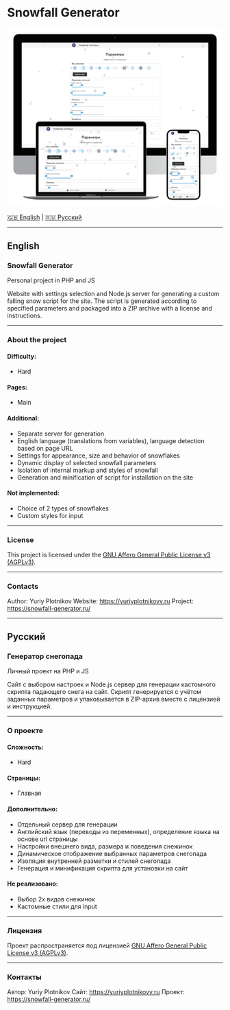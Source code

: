 # Snowfall Generator

<img src=".info/poster.webp" alt="Poster" width="600" />

[🇬🇧 English](#english) | [🇷🇺 Русский](#русский)

---

## English

### Snowfall Generator

Personal project in PHP and JS

Website with settings selection and Node.js server for generating a custom falling snow script for the site. The script is generated according to specified parameters and packaged into a ZIP archive with a license and instructions.

---

### About the project

#### Difficulty:

- Hard

#### Pages:

- Main

#### Additional:

- Separate server for generation
- English language (translations from variables), language detection based on page URL
- Settings for appearance, size and behavior of snowflakes
- Dynamic display of selected snowfall parameters
- Isolation of internal markup and styles of snowfall
- Generation and minification of script for installation on the site

#### Not implemented:

- Choice of 2 types of snowflakes
- Custom styles for input

---

### License

This project is licensed under the [GNU Affero General Public License v3 (AGPLv3)](https://www.gnu.org/licenses/agpl-3.0.html).

---

### Contacts

Author: Yuriy Plotnikov
Website: https://yuriyplotnikovv.ru
Project: https://snowfall-generator.ru/

---

## Русский

### Генератор снегопада

Личный проект на PHP и JS

Сайт с выбором настроек и Node.js сервер для генерации кастомного скрипта падающего снега на сайт. Скрипт генерируется с учётом заданных параметров и упаковывается в ZIP-архив вместе с лицензией и инструкцией.

---

### О проекте

#### Сложность:

- Hard

#### Страницы:

- Главная

#### Дополнительно:

- Отдельный сервер для генерации
- Английский язык (переводы из переменных), определение языка на основе url страницы
- Настройки внешнего вида, размера и поведения снежинок
- Динамическое отображение выбранных параметров снегопада
- Изоляция внутренней разметки и стилей снегопада
- Генерация и минификация скрипта для установки на сайт

#### Не реализовано:

- Выбор 2х видов снежинок
- Кастомные стили для input

---

### Лицензия

Проект распространяется под лицензией [GNU Affero General Public License v3 (AGPLv3)](https://www.gnu.org/licenses/agpl-3.0.html).

---

### Контакты

Автор: Yuriy Plotnikov
Сайт: https://yuriyplotnikovv.ru
Проект: https://snowfall-generator.ru/

